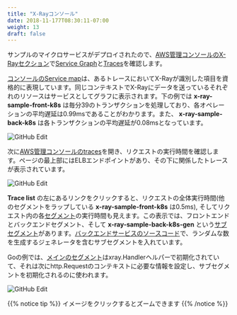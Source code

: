```yaml
---
title: "X-Rayコンソール"
date: 2018-11-177T08:30:11-07:00
weight: 13
draft: false
---
```


<!--
We now have the example microservices deployed, so we are going to investigate our [Service Graph](https://docs.aws.amazon.com/xray/latest/devguide/xray-concepts.html#xray-concepts-servicegraph) and [Traces](https://docs.aws.amazon.com/xray/latest/devguide/xray-concepts.html#xray-concepts-traces) in [X-Ray section of the AWS Management Console](https://console.aws.amazon.com/xray/home#/service-map).
-->
サンプルのマイクロサービスがデプロイされたので、[AWS管理コンソールのX-Rayセクション](https://console.aws.amazon.com/xray/home#/service-map)で[Service Graph](https://docs.aws.amazon.com/xray/latest/devguide/xray-concepts.html#xray-concepts-servicegraph)と[Traces](https://docs.aws.amazon.com/xray/latest/devguide/xray-concepts.html#xray-concepts-traces)を確認します。

<!--
The [Service map in the console](https://console.aws.amazon.com/xray/home#/service-map) provides a visual representation of the steps identified by X-Ray for a particular trace. Each resource that sends data to X-Ray within the same context appears as a service in the graph. In the example below, we can see that the **x-ray-sample-front-k8s** service is processing 39 transactions per minute with an average latency of 0.99ms per operation. Additionally, the **x-ray-sample-back-k8s** is showing an average latency of 0.08ms per transaction.
-->
[コンソールのService map](https://console.aws.amazon.com/xray/home#/service-map)は、あるトレースにおいてX-Rayが識別した項目を資格的に表現しています。同じコンテキストでX-Rayにデータを送っているそれぞれのリソースはサービスとしてグラフに表示されます。下の例では **x-ray-sample-front-k8s** は毎分39のトランザクションを処理しており、各オペレーションの平均遅延は0.99msであることがわかります。また、 **x-ray-sample-back-k8s** は各トランザクションの平均遅延が0.08msとなっています。

![GitHub Edit](/images/x-ray/service_map.png)

<!--
Next, go to the [traces section in the AWS Management Console](https://console.aws.amazon.com/xray/home#/traces) to view the execution times for the segments in the requests. At the top of the page, we can see the URL for the ELB endpoint and the corresponding traces below.
-->
次に[AWS管理コンソールのtraces](https://console.aws.amazon.com/xray/home#/traces)を開き、リクエストの実行時間を確認します。ページの最上部にはELBエンドポイントがあり、その下に関係したトレースが表示されています。

![GitHub Edit](/images/x-ray/traces.png)

<!--
If you click on the link on the left in the **Trace list** section you will see the overall execution time for the request (0.5ms for the **x-ray-sample-front-k8s** which wraps other segments and subsegments), as well as a breakdown of the individual [segments](https://docs.aws.amazon.com/xray/latest/devguide/xray-concepts.html#xray-concepts-segments) in the request. In this visualization, you can see the front-end and back-end segments and a [subsegment](https://docs.aws.amazon.com/xray/latest/devguide/xray-concepts.html#xray-concepts-subsegments) named **x-ray-sample-back-k8s-gen** In the [back-end service source code](https://github.com/aws-samples/eks-workshop/blob/main/content/intermediate/245_x-ray/sample-back.files/main.go#L35), we instrumented a subsegment that surrounds a random number generator.
-->
 **Trace list** の左にあるリンクをクリックすると、リクエストの全体実行時間(他のセグメントをラップしている **x-ray-sample-front-k8s** は0.5ms), そしてリクエスト内の各[セグメント](https://docs.aws.amazon.com/xray/latest/devguide/xray-concepts.html#xray-concepts-segments)の実行時間も見えます。この表示では、フロントエンドとバックエンドセグメント、そして **x-ray-sample-back-k8s-gen** という[サブセグメント](https://docs.aws.amazon.com/xray/latest/devguide/xray-concepts.html#xray-concepts-subsegments)があります。[バックエンドサービスのソースコード](https://github.com/aws-samples/eks-workshop/blob/main/content/intermediate/245_x-ray/sample-back.files/main.go#L35)で、ランダムな数を生成するジェネレータを含むサブセグメントを入れています。

<!--
In the Go example, [the main segment](https://github.com/aws-samples/eks-workshop/blob/main/content/intermediate/245_x-ray/sample-back.files/main.go#L26) is initialized in the xray.Handler helper, which in turn sets all necessary information in the http.Request context struct, so that it can be used when initializing the subsegment.
-->
Goの例では、[メインのセグメント](https://github.com/aws-samples/eks-workshop/blob/main/content/intermediate/245_x-ray/sample-back.files/main.go#L26)はxray.Handlerヘルパーで初期化されていて、それは次にhttp.Requestのコンテキストに必要な情報を設定し、サブセグメントを初期化されるのに使われます。

![GitHub Edit](/images/x-ray/trace.png)

<!--
{{% notice tip %}}
Click on the image to zoom
{{% /notice %}}
-->
{{% notice tip %}}
イメージをクリックするとズームできます
{{% /notice %}}

